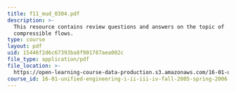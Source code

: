 ```yaml
---
title: f11_mud_0304.pdf
description: >-
  This resource contains review questions and answers on the topic of
  compressible flows.
type: course
layout: pdf
uid: 15446f2d6c67393ba8f901787aea002c
file_type: application/pdf
file_location: >-
  https://open-learning-course-data-production.s3.amazonaws.com/16-01-unified-engineering-i-ii-iii-iv-fall-2005-spring-2006/15446f2d6c67393ba8f901787aea002c_f11_mud_0304.pdf
course_id: 16-01-unified-engineering-i-ii-iii-iv-fall-2005-spring-2006
---
```

